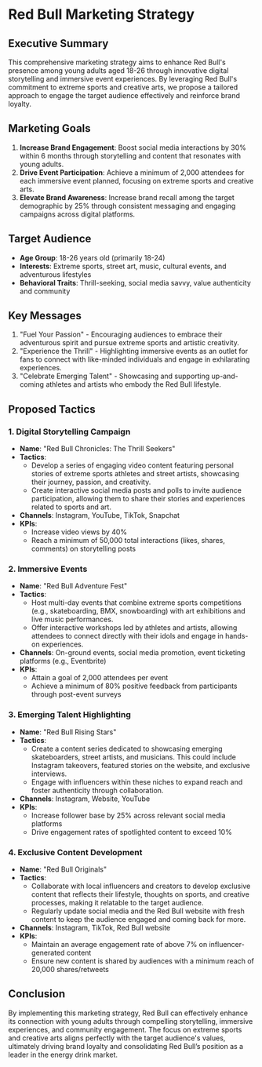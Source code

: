 # Red Bull Marketing Strategy

## Executive Summary
This comprehensive marketing strategy aims to enhance Red Bull's presence among young adults aged 18-26 through innovative digital storytelling and immersive event experiences. By leveraging Red Bull's commitment to extreme sports and creative arts, we propose a tailored approach to engage the target audience effectively and reinforce brand loyalty.

## Marketing Goals
1. **Increase Brand Engagement**: Boost social media interactions by 30% within 6 months through storytelling and content that resonates with young adults.
2. **Drive Event Participation**: Achieve a minimum of 2,000 attendees for each immersive event planned, focusing on extreme sports and creative arts.
3. **Elevate Brand Awareness**: Increase brand recall among the target demographic by 25% through consistent messaging and engaging campaigns across digital platforms.

## Target Audience
- **Age Group**: 18-26 years old (primarily 18-24)
- **Interests**: Extreme sports, street art, music, cultural events, and adventurous lifestyles
- **Behavioral Traits**: Thrill-seeking, social media savvy, value authenticity and community 

## Key Messages
1. "Fuel Your Passion" - Encouraging audiences to embrace their adventurous spirit and pursue extreme sports and artistic creativity.
2. "Experience the Thrill" - Highlighting immersive events as an outlet for fans to connect with like-minded individuals and engage in exhilarating experiences.
3. "Celebrate Emerging Talent" - Showcasing and supporting up-and-coming athletes and artists who embody the Red Bull lifestyle.

## Proposed Tactics

### 1. **Digital Storytelling Campaign**
- **Name**: "Red Bull Chronicles: The Thrill Seekers"
- **Tactics**:
  - Develop a series of engaging video content featuring personal stories of extreme sports athletes and street artists, showcasing their journey, passion, and creativity.
  - Create interactive social media posts and polls to invite audience participation, allowing them to share their stories and experiences related to sports and art.
- **Channels**: Instagram, YouTube, TikTok, Snapchat
- **KPIs**: 
  - Increase video views by 40%
  - Reach a minimum of 50,000 total interactions (likes, shares, comments) on storytelling posts

### 2. **Immersive Events**
- **Name**: "Red Bull Adventure Fest"
- **Tactics**:
  - Host multi-day events that combine extreme sports competitions (e.g., skateboarding, BMX, snowboarding) with art exhibitions and live music performances.
  - Offer interactive workshops led by athletes and artists, allowing attendees to connect directly with their idols and engage in hands-on experiences.
- **Channels**: On-ground events, social media promotion, event ticketing platforms (e.g., Eventbrite)
- **KPIs**:
  - Attain a goal of 2,000 attendees per event
  - Achieve a minimum of 80% positive feedback from participants through post-event surveys

### 3. **Emerging Talent Highlighting**
- **Name**: "Red Bull Rising Stars"
- **Tactics**:
  - Create a content series dedicated to showcasing emerging skateboarders, street artists, and musicians. This could include Instagram takeovers, featured stories on the website, and exclusive interviews.
  - Engage with influencers within these niches to expand reach and foster authenticity through collaboration.
- **Channels**: Instagram, Website, YouTube
- **KPIs**:
  - Increase follower base by 25% across relevant social media platforms
  - Drive engagement rates of spotlighted content to exceed 10%

### 4. **Exclusive Content Development**
- **Name**: "Red Bull Originals"
- **Tactics**:
  - Collaborate with local influencers and creators to develop exclusive content that reflects their lifestyle, thoughts on sports, and creative processes, making it relatable to the target audience.
  - Regularly update social media and the Red Bull website with fresh content to keep the audience engaged and coming back for more.
- **Channels**: Instagram, TikTok, Red Bull website
- **KPIs**:
  - Maintain an average engagement rate of above 7% on influencer-generated content
  - Ensure new content is shared by audiences with a minimum reach of 20,000 shares/retweets

## Conclusion
By implementing this marketing strategy, Red Bull can effectively enhance its connection with young adults through compelling storytelling, immersive experiences, and community engagement. The focus on extreme sports and creative arts aligns perfectly with the target audience's values, ultimately driving brand loyalty and consolidating Red Bull’s position as a leader in the energy drink market.
